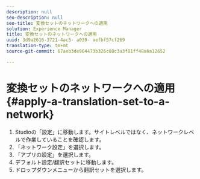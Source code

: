 ```yaml
---
description: null
seo-description: null
seo-title: 変換セットのネットワークへの適用
solution: Experience Manager
title: 変換セットのネットワークへの適用
uuid: 3d9a2616-3721-4ac5- a039- aefbf57cf269
translation-type: tm+mt
source-git-commit: 67aeb3de964473b326c88c3a3f81ff48a6a12652

---
```



# 変換セットのネットワークへの適用{#apply-a-translation-set-to-a-network}

1. Studioの「設定」に移動します。サイトレベルではなく、ネットワークレベルで作業していることを確認します。
1. 「ネットワーク設定」を選択します。
1. 「アプリの設定」を選択します。
1. デフォルト設定/翻訳セットに移動します。
1. ドロップダウンメニューから翻訳セットを選択します。

